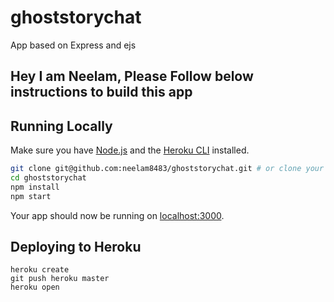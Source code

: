 # ghoststorychat
App based on Express and ejs

## Hey I am Neelam, Please Follow below instructions to build this app

## Running Locally

Make sure you have [Node.js](http://nodejs.org/) and the [Heroku CLI](https://devcenter.heroku.com/articles/heroku-cli) installed.

```sh
git clone git@github.com:neelam8483/ghoststorychat.git # or clone your own fork
cd ghoststorychat
npm install
npm start
```

Your app should now be running on [localhost:3000](http://localhost:3000/).

## Deploying to Heroku

```
heroku create
git push heroku master
heroku open
```
